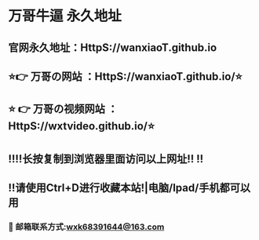 # 万哥牛逼 永久地址
## 官网永久地址：HttpS://wanxiaoT.github.io
## ⭐️👉 万哥の网站 ：HttpS://wanxiaoT.github.io/⭐
## ⭐ 👉 万哥の视频网站 ：HttpS://wxtvideo.github.io/⭐
## ‼️‼️长按复制到浏览器里面访问以上网址‼️  ‼️
## ‼️请使用Ctrl+D进行收藏本站!|电脑/Ipad/手机都可以用
### 📧 邮箱联系方式:wxk68391644@163.com 
